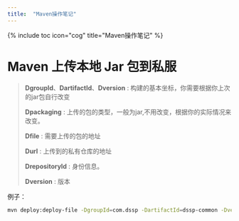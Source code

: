 ```yaml
---
title:  "Maven操作笔记"
---
```


{% include toc icon="cog" title="Maven操作笔记" %}

# Maven 上传本地 Jar 包到私服

>  **DgroupId**、**DartifactId**、**Dversion** : 构建的基本坐标，你需要根据你上次的jar包自行改变
>
> **Dpackaging** : 上传的包的类型，一般为jar,不用改变，根据你的实际情况来改变。
>
> **Dfile** : 需要上传的包的地址
>
> **Durl** : 上传到的私有仓库的地址
>
> **DrepositoryId** : 身份信息。
>
> **Dversion** : 版本



例子：

```bash
mvn deploy:deploy-file -DgroupId=com.dssp -DartifactId=dssp-common -Dversion=1.04 -Dpackaging=jar -Dfile=dssp-common-1.04.jar -Durl=<http://172.23.105.213:8081/repository/maven-releases/> -DrepositoryId=wh-cusc-releases
```

